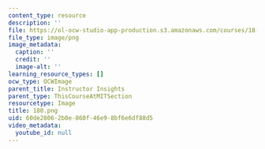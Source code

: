 ```yaml
---
content_type: resource
description: ''
file: https://ol-ocw-studio-app-production.s3.amazonaws.com/courses/18-06sc-linear-algebra-fall-2011/60de28062b0e860f46e98bf6e6df88d5_180.png
file_type: image/png
image_metadata:
  caption: ''
  credit: ''
  image-alt: ''
learning_resource_types: []
ocw_type: OCWImage
parent_title: Instructor Insights
parent_type: ThisCourseAtMITSection
resourcetype: Image
title: 180.png
uid: 60de2806-2b0e-860f-46e9-8bf6e6df88d5
video_metadata:
  youtube_id: null
---
```

